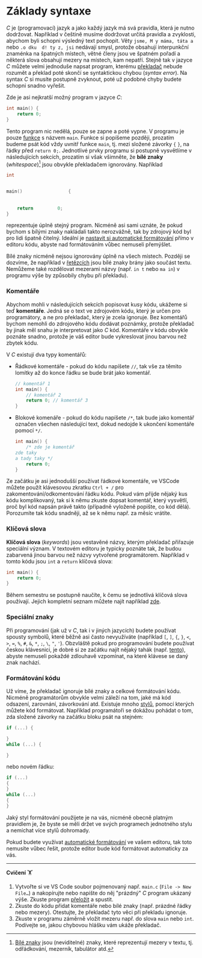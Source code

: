 # Základy syntaxe
*C* je (programovací) jazyk a jako každý jazyk má svá pravidla, která je nutno dodržovat.
Například v češtině musíme dodržovat určitá pravidla a zvyklosti, abychom byli schopni výsledný
text pochopit. Věty `jsme, M y máma, táta a` nebo `.o dku  d! ty z, jsi` nedávají smysl,
protože obsahují interpunkční znaménka na špatných místech, větné členy jsou ve špatném pořadí
a některá slova obsahují mezery na místech, kam nepatří. Stejně tak v jazyce *C* můžete velmi jednoduše
napsat program, kterému [překladač](../prostredi/preklad_programu.md) nebude rozumět a překlad poté skončí se
syntaktickou chybou (*syntax error*). Na syntax *C* si musíte postupně zvyknout, poté už podobné chyby
budete schopni snadno vyřešit.

Zde je asi nejkratší možný program v jazyce *C*:
```c
int main() {
    return 0;
}
```

Tento program nic nedělá, pouze se zapne a poté vypne. V programu je pouze [funkce](funkce/funkce.md)
s názvem `main`. Funkce si popíšeme později, prozatím budeme psát kód vždy uvnitř funkce `main`,
tj. mezi složené závorky `{` `}`, na řádky před `return 0;`. Jednotlivé prvky programu si
postupně vysvětlíme v následujících sekcích, prozatím si však všimněte, že **bílé znaky** (*whitespace*)[^1]
jsou obvykle překladačem ignorovány. Například
```c
int 


main()                 {
    
    
    return         0;
}

```
reprezentuje úplně stejný program. Nicméně asi sami uznáte, že pokud bychom s bílými znaky nakládali
takto nerozvážně, tak by zdrojový kód byl pro lidi špatně čitelný. Ideální je
[nastavit si automatické formátování](../prostredi/editor/vscode.md#automatické-formátování-kódu) přímo v editoru kódu, abyste
nad formátováním vůbec nemuseli přemýšlet.

[^1]: [Bílé znaky](https://cs.wikipedia.org/wiki/B%C3%ADl%C3%BD_znak) jsou (neviditelné) znaky,
které reprezentují mezery v textu, tj. odřádkování, mezerník, tabulátor atd.

Bílé znaky nicméně nejsou ignorovány úplně na všech místech. Později se dozvíme, že například v [řetězcích](text/retezce.md)
jsou bílé znaky brány jako součást textu. Nemůžeme také rozdělovat mezerami názvy (např. `in t` nebo
`ma in`) v programu výše by způsobily chybu při překladu).

### Komentáře
Abychom mohli v následujících sekcích popisovat kusy kódu, ukážeme si teď **komentáře**. Jedná se
o text ve zdrojovém kódu, který je určen pro programátory, a ne pro překladač, který je zcela ignoruje.
Bez komentářů bychom nemohli do zdrojového kódu dodávat poznámky, protože překladač by jinak měl snahu
je interpretovat jako *C* kód. Komentáře v kódu obvykle poznáte snadno, protože je váš editor bude vykreslovat
jinou barvou než zbytek kódu.

V *C* existují dva typy komentářů:
- Řádkové komentáře - pokud do kódu napíšete `//`, tak vše za těmito lomítky až do konce řádku se 
bude brát jako komentář.
    ```c
    // komentář 1
    int main() {
        // komentář 2
        return 0; // komentář 3
    }
    ```
- Blokové komenáře - pokud do kódu napíšete `/*`, tak bude jako komentář označen všechen následující
text, dokud nedojde k ukončení komentáře pomocí `*/`.
    ```c
    int main() {
        /* zde je komentář
  zde taky
  a tady taky */
        return 0;
    }
    ```

Ze začátku je asi jednodušší používat řádkové komentáře, ve VSCode můžete použít klávesovou zkratku
`Ctrl + /` pro zakomentování/odkomentování řádku kódu. Pokud vám přijde nějaký kus kódu komplikovaný,
tak si k němu zkuste dopsat komentář, který vysvětlí, proč byl kód napsán právě takto (případně vyloženě popište, co kód dělá).
Porozumíte tak kódu snadněji, až se k němu např. za měsíc vrátíte.

### Klíčová slova
**Klíčová slova** (*keywords*) jsou vestavěné názvy, kterým překladač přiřazuje speciální
význam. V textovém editoru je typicky poznáte tak, že budou zabarvená jinou barvou než názvy
vytvořené programátorem. Například v tomto kódu jsou `int` a `return` klíčová slova:
```c
int main() {
    return 0;
}
```

Během semestru se postupně naučíte, k čemu se jednotlivá klíčová slova používají. Jejich kompletní
seznam můžete najít například [zde](https://www.programiz.com/c-programming/list-all-keywords-c-language).

### Speciální znaky
Při programování (jak už v *C*, tak i v jiných jazycích) budete používat spousty symbolů, které běžně
asi často nevyužíváte (například `[`, `]`, `{`, `}`, `<`, `>`, `=`, `%`, `#`, `&`, `*`, `;`, `\`,
`"`, `'`). Obzvláště pokud pro programování budete používat českou klávesnici, je dobré si ze začátku
najít nějaký tahák (např. [tento](https://github.com/geordi/upr-course/blob/master/assets/cheatsheets/keyboard-cs.pdf)),
abyste nemuseli pokaždé zdlouhavě vzpomínat, na které klávese se daný znak nachází.

### Formátování kódu
Už víme, že překladač ignoruje bílé znaky a celkové formátování kódu. Nicméně programátorům obvykle
velmi záleží na tom, jaké má kód odsazení, zarovnání, závorkování atd. Existuje mnoho
[stylů](https://en.wikipedia.org/wiki/Indentation_style), pomocí kterých můžete kód formátovat.
Například programátoři se dokážou pohádat o tom, zda složené závorky na začátku bloku psát na
stejném:
```c
if (...) {

}
while (...) {

}
```
nebo novém řádku:
```c
if (...)
{
}
while (...)
{
}
```
Jaký styl formátování použijete je na vás, nicméně obecně platným pravidlem je, že byste se měli
držet ve svých programech jednotného stylu a nemíchat více stylů dohromady.

Pokud budete využívat [automatické formátování](../prostredi/editor/vscode.md#automatické-formátování-kódu) ve vašem editoru,
tak toto nemusíte vůbec řešit, protože editor bude kód formátovat automaticky za vás.

<hr />

**Cvičení** 🏋

1) Vytvořte si ve VS Code soubor pojmenovaný např. `main.c` (`File -> New File…`) a nakopírujte nebo napište do něj
"prázdný" *C* program ukázaný výše. Zkuste program
[přeložit](../prostredi/preklad_programu.md#překlad-prvního-programu) a spustit.
2) Zkuste do kódu přidat komentáře nebo bílé znaky (např. prázdné řádky nebo mezery). Otestujte, že
překladač tyto věci při překladu ignoruje.
3) Zkuste v programu záměrně vložit mezeru např. do slova `main` nebo `int`. Podívejte se, jakou chybovou hlášku vám ukáže
překladač.

